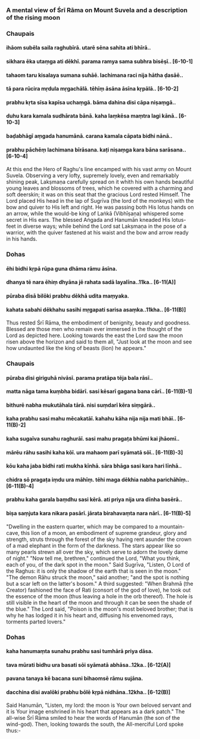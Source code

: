 ### A mental view of Śrī Rāma on Mount Suvela and a description of the rising moon

### Chaupais

#### ihāom subēla saila raghubīrā. utarē sēna sahita ati bhīrā..
#### sikhara ēka utaṃga ati dēkhī. parama ramya sama subhra bisēṣī.. [6-10-1]
#### tahaom taru kisalaya sumana suhāē. lachimana raci nija hātha ḍasāē..
#### tā para rūcira mṛdula mṛgachālā. tēhīṃ āsāna āsīna kṛpālā.. [6-10-2]
#### prabhu kṛta sīsa kapīsa uchaṃgā. bāma dahina disi cāpa niṣaṃgā..
#### duhu kara kamala sudhārata bānā. kaha laṃkēsa maṃtra lagi kānā.. [6-10-3]
#### baḍabhāgī aṃgada hanumānā. carana kamala cāpata bidhi nānā..
#### prabhu pāchēṃ lachimana bīrāsana. kaṭi niṣaṃga kara bāna sarāsana.. [6-10-4]

At this end the Hero of Raghu's line encamped with his vast army on Mount Suvela. Observing a very lofty, supremely lovely, even and remarkably shining peak, Lakṣmaṇa carefully spread on it whith his own hands beautiful young leaves and blossoms of trees, which he covered with a charming and soft deerskin; it was on this seat that the gracious Lord rested Himself. The Lord placed His head in the lap of Sugrīva (the lord of the monkeys) with the bow and quiver to His left and right. He was passing both His lotus hands on an arrow, while the would-be king of Laṅkā (Vibhīṣaṇa) whispered some secret in His ears. The blessed Aṅgada and Hanumān kneaded His lotus-feet in diverse ways; while behind the Lord sat Lakṣmaṇa in the pose of a warrior, with the quiver fastened at his waist and the bow and arrow ready in his hands.

### Dohas

#### ēhi bidhi kṛpā rūpa guna dhāma rāmu āsīna.
#### dhanya tē nara ēhiṃ dhyāna jē rahata sadā layalīna..11ka.. [6-11(A)]
#### pūraba disā bilōki prabhu dēkhā udita maṃyaka.
#### kahata sabahi dēkhahu sasihi mṛgapati sarisa asaṃka..11kha.. [6-11(B)]

Thus rested Śrī Rāma, the embodiment of benignity, beauty and goodness. Blessed are those men who remain ever immersed in the thought of the Lord as depicted here. Looking towards the east the Lord saw the moon risen above the horizon and said to them all, "Just look at the moon and see how undaunted like the king of beasts (lion) he appears."

### Chaupais

#### pūraba disi giriguhā nivāsī. parama pratāpa tēja bala rāsī..
#### matta nāga tama kuṃbha bidārī. sasi kēsarī gagana bana cārī.. [6-11(B)-1]
#### bithurē nabha mukutāhala tārā. nisi suṃdarī kēra siṃgārā..
#### kaha prabhu sasi mahu mēcakatāī. kahahu kāha nija nija mati bhāī.. [6-11(B)-2]
#### kaha sugaīva sunahu raghurāī. sasi mahu pragaṭa bhūmi kai jhāomī..
#### mārēu rāhu sasihi kaha kōī. ura mahaom parī syāmatā sōī.. [6-11(B)-3]
#### kōu kaha jaba bidhi rati mukha kīnhā. sāra bhāga sasi kara hari līnhā..
#### chidra sō pragaṭa iṃdu ura māhīṃ. tēhi maga dēkhia nabha parichāhīṃ.. [6-11(B)-4]
#### prabhu kaha garala baṃdhu sasi kērā. ati priya nija ura dīnha basērā..
#### biṣa saṃjuta kara nikara pasārī. jārata birahavaṃta nara nārī.. [6-11(B)-5]

"Dwelling in the eastern quarter, which may be compared to a mountain-cave, this lion of a moon, an embodiment of supreme grandeur, glory and strength, struts through the forest of the sky having rent asunder the crown of a mad elephant in the form of the darkness. The stars appear like so many pearls strewn all over the sky, which serve to adorn the lovely dame of night." "Now tell me, brethren," continued the Lord, "What you think, each of you, of the dark spot in the moon." Said Sugrīva, "Listen, O Lord of the Raghus: it is only the shadow of the earth that is seen in the moon." "The demon Rāhu struck the moon," said another; "and the spot is nothing but a scar left on the latter's bosom." A third suggested: "When Brahmā (the Creator) fashioned the face of Rati (consort of the god of love), he took out the essence of the moon (thus leaving a hole in the orb thereof). The hole is still visible in the heart of the moon and through it can be seen the shade of the blue." The Lord said, "Poison is the moon's most beloved brother; that is why he has lodged it in his heart and, diffusing his envenomed rays, torments parted lovers."

### Dohas

#### kaha hanumaṃta sunahu prabhu sasi tumhārā priya dāsa.
#### tava mūrati bidhu ura basati sōi syāmatā abhāsa..12ka.. [6-12(A)]
#### pavana tanaya kē bacana suni bihaomsē rāmu sujāna.
#### dacchina disi avalōki prabhu bōlē kṛpā nidhāna..12kha.. [6-12(B)]

Said Hanumān, "Listen, my lord: the moon is Your own beloved servant and it is Your image enshrined in his heart that appears as a dark patch." The all-wise Śrī Rāma smiled to hear the words of Hanumān (the son of the wind-god). Then, looking towards the south, the All-merciful Lord spoke thus:-
